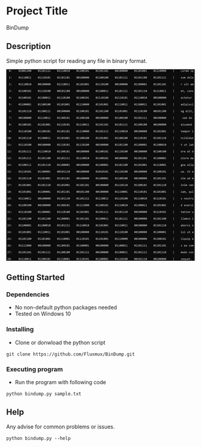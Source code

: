 # Project Title

BinDump

## Description

Simple python script for reading any file in binary format.

![Screenshot](https://github.com/Fluxmux/BinDump/blob/master/demo.png)

## Getting Started

### Dependencies

* No non-default python packages needed
* Tested on Windows 10

### Installing

* Clone or donwload the python script
```
git clone https://github.com/Fluxmux/BinDump.git
```

### Executing program

* Run the program with following code
```
python bindump.py sample.txt
```

## Help

Any advise for common problems or issues.
```
python bindump.py --help
```
